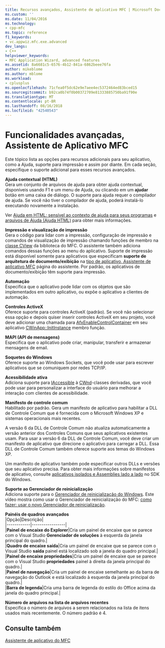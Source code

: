 ```yaml
---
title: Recursos avançados, Assistente de aplicativo MFC | Microsoft Docs
ms.custom: ''
ms.date: 11/04/2016
ms.technology:
- cpp-mfc
ms.topic: reference
f1_keywords:
- vc.appwiz.mfc.exe.advanced
dev_langs:
- C++
helpviewer_keywords:
- MFC Application Wizard, advanced features
ms.assetid: 8a6681c5-6576-4b12-841a-6862beee76fa
author: mikeblome
ms.author: mblome
ms.workload:
- cplusplus
ms.openlocfilehash: 71cfea0f5dc62e9e7aee4ec5372464ed83bced15
ms.sourcegitcommit: b92ca0b74f0b00372709e81333885750ba91f90e
ms.translationtype: MT
ms.contentlocale: pt-BR
ms.lasthandoff: 08/16/2018
ms.locfileid: "42540543"
---
```

# <a name="advanced-features-mfc-application-wizard"></a>Funcionalidades avançadas, Assistente de Aplicativo MFC
Este tópico lista as opções para recursos adicionais para seu aplicativo, como a Ajuda, suporte para impressão e assim por diante. Em cada seção, especifique o suporte adicional para esses recursos avançados.  
  
 **Ajuda contextual (HTML)**  
 Gera um conjunto de arquivos de ajuda para obter ajuda contextual, disponíveis usando F1 e um menu de Ajuda, ou clicando em um **ajudar** botão em uma caixa de diálogo. O suporte para ajuda requer o compilador de ajuda. Se você não tiver o compilador de ajuda, poderá instalá-lo executando novamente a instalação.  
  
 Ver [Ajuda em HTML: sensível ao contexto de ajuda para seus programas](../../mfc/html-help-context-sensitive-help-for-your-programs.md) e [arquivos de Ajuda (Ajuda HTML)](../../ide/help-files-html-help.md) para obter mais informações.  
  
 **Impressão e visualização de impressão**  
 Gera o código para lidar com a impressão, configuração de impressão e comandos de visualização de impressão chamando funções de membro na [classe CView](../../mfc/reference/cview-class.md) da biblioteca do MFC. O assistente também adiciona comandos dessas funções ao menu do aplicativo. Suporte de impressão está disponível somente para aplicativos que especificam **suporte de arquitetura de documento/exibição** na [tipo de aplicativo, Assistente de aplicativo MFC](../../mfc/reference/application-type-mfc-application-wizard.md) página do assistente. Por padrão, os aplicativos de documento/exibição têm suporte para impressão.  
  
 **Automação**  
 Especifica que o aplicativo pode lidar com os objetos que são implementados em outro aplicativo, ou expõe o aplicativo a clientes de automação.  
  
 **Controles ActiveX**  
 Oferece suporte para controles ActiveX (padrão). Se você não selecionar essa opção e depois quiser inserir controles ActiveX em seu projeto, você deve adicionar uma chamada para [AfxEnableControlContainer](ole-initialization.md#afxenablecontrolcontainer) em seu aplicativo [CWinApp::InitInstance](../../mfc/reference/cwinapp-class.md#initinstance) membro função.  
  
 **MAPI (API de mensagens)**  
 Especifica que o aplicativo pode criar, manipular, transferir e armazenar mensagens de email.  
  
 **Soquetes do Windows**  
 Oferece suporte ao Windows Sockets, que você pode usar para escrever aplicativos que se comuniquem por redes TCP/IP.  
  
 **Acessibilidade ativa**  
 Adiciona suporte para [IAccessible](http://msdn.microsoft.com/library/windows/desktop/dd318466) à [CWnd](../../mfc/reference/cwnd-class.md)-classes derivadas, que você pode usar para personalizar a interface do usuário para melhorar a interação com clientes de acessibilidade.  
  
 **Manifesto de controle comum**  
 Habilitado por padrão. Gera um manifesto de aplicativo para habilitar a DLL de Controle Comum que é fornecida com o Microsoft Windows XP e sistemas operacionais mais recentes.  
  
 A versão 6 da DLL de Controle Comum não atualiza automaticamente a versão anterior dos Controles Comuns que seus aplicativos existentes usam. Para usar a versão 6 da DLL de Controle Comum, você deve criar um manifesto de aplicativo que direcione o aplicativo para carregar a DLL. Essa DLL de Controle Comum também oferece suporte aos temas do Windows XP.  
  
 Um manifesto de aplicativo também pode especificar outros DLLs e versões que seu aplicativo precisa. Para obter mais informações sobre manifestos de aplicativo, consulte [aplicativos isolados e Assemblies lado a lado](http://msdn.microsoft.com/library/dd408052) no SDK do Windows.  
  
 **Suporte ao Gerenciador de reinicialização**  
 Adiciona suporte para o [Gerenciador de reinicialização do Windows](/windows/desktop/RstMgr/using-restart-manager). Este vídeo mostra como usar o Gerenciador de reinicialização do MFC: [como fazer: usar o novo Gerenciador de reinicialização](http://msdn.microsoft.com/vstudio/ee886407).  
  
 **Painéis de quadros avançados**  
 |Opção|Descrição|  
|------------|-----------------|  
|**Painel de encaixe do Explorer**|Cria um painel de encaixe que se parece com o Visual Studio **Gerenciador de soluções** à esquerda da janela principal do quadro.|  
|**Quadro de encaixe saída**|Cria um painel de encaixe que se parece com o Visual Studio **saída** painel está localizado sob a janela do quadro principal.|  
|**Painel de encaixe propriedades**|Cria um painel de encaixe que se parece com o Visual Studio **propriedades** painel à direita da janela principal do quadro.|  
|**Painel de navegação**|Cria um painel de encaixe semelhante ao da barra de navegação do Outlook e está localizado à esquerda da janela principal do quadro.|  
|**Barra de legenda**|Cria uma barra de legenda do estilo do Office acima da janela do quadro principal.|  
  
 **Número de arquivos na lista de arquivos recentes**  
 Especifica o número de arquivos a serem relacionados na lista de itens usados mais recentemente. O número padrão é 4.  
  
## <a name="see-also"></a>Consulte também  
 [Assistente de aplicativo do MFC](../../mfc/reference/mfc-application-wizard.md)

